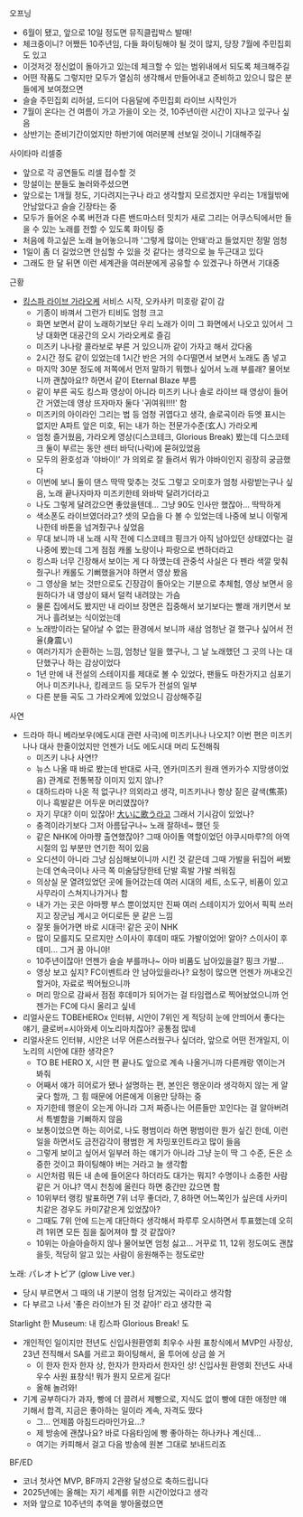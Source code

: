 오프닝
- 6월이 됐고, 앞으로 10일 정도면 뮤직클립박스 발매!
- 체크중이니? 어쨌든 10주년임, 다들 화이팅해야 될 것이 많지, 당장 7월에 주민집회도 있고
- 이것저것 정신없이 돌아가고 있는데 체크할 수 있는 범위내에서 되도록 체크해주길
- 어떤 작품도 그렇지만 모두가 열심히 생각해서 만들어내고 준비하고 있으니 많은 분들에게 보여졌으면
- 슬슬 주민집회 리허설, 드디어 다음달에 주민집회 라이브 시작인가
- 7월이 온다는 건 여름이 가고 가을이 오는 것, 10주년이란 시간이 지나고 있구나 싶음
- 상반기는 준비기간이었지만 하반기에 여러분께 선보일 것이니 기대해주길

사이타마 리셀중
- 앞으로 각 공연들도 리셀 접수할 것
- 망설이는 분들도 놀러와주셨으면
- 앞으로는 1개월 정도, 기다려지는구나 라고 생각할지 모르겠지만 우리는 1개월밖에 안남았다고 슬슬 긴장타는 중
- 모두가 들어온 수록 버전과 다른 밴드마스터 밋치가 새로 그리는 어쿠스틱에서만 들을 수 있는 노래를 전할 수 있도록 화이팅 중
- 처음에 하고싶은 노래 늘어놓으니까 '그렇게 많이는 안돼'라고 들었지만 정말 엄청 
- 1일이 좀 더 길었으면 안심할 수 있을 것 같다는 생각으로 늘 두근대고 있다
- 그래도 한 달 뒤면 이런 세계관을 여러분에게 공유할 수 있겠구나 하면서 기대중

근황
- [킹스파 라이브 가라오케](https://kingsuperlive.jp/news/20250418.html) 서비스 시작, 오카사키 미호랑 같이 감
  - 기종이 바껴서 그런가 티비도 엄청 크고 
  - 화면 보면서 같이 노래하기보단 우리 노래가 이미 그 화면에서 나오고 있어서 그냥 대화면 대공간의 오시 가라오케로 즐김
  - 미즈키 나나랑 콜라보로 부른 거 있으니까 같이 가자고 해서 갔다옴
  - 2시간 정도 같이 있었는데 1시간 반은 거의 수다떨면서 보면서 노래도 좀 넣고
  - 마지막 30분 정도에 저쪽에서 먼저 말하기 뭐했나 싶어서 노래 부를래? 물어보니까 괜찮아요!? 하면서 같이 Eternal Blaze 부름
  - 같이 부른 곡도 킹스파 영상이 아니라 미즈키 나나 솔로 라이브 때 영상이 들어간 거였는데 영상 뜨자마자 둘다 '귀여워!!!!' 함
  - 미즈키의 아이라인 그리는 법 등 엄청 귀엽다고 생각, 솔로곡이라 듀엣 표시는 없지만 A파트 앞은 미호, 뒤는 내가 하는 전문가수준(玄人) 가라오케
  - 엄청 즐거웠음, 가라오케 영상(디스코테크, Glorious Break) 봤는데 디스코테크 둘이 부르는 동안 센터 바닥(나락)에 묻혀있었음
  - 모두의 환호성과 '야바이!' 가 의외로 잘 들려서 뭐가 야바이인지 굉장히 궁금했다
  - 이번에 보니 둘이 댄스 딱딱 맞추는 것도 그렇고 오미호가 엄청 사랑받는구나 싶음, 노래 끝나자마자 미즈키한테 와바박 달려가더라고
  - 나도 그렇게 달려갔으면 좋았을텐데... 그냥 90도 인사만 했잖아... 딱딱하게 
  - 색소폰도 라이브였더라고? 셋의 모습을 다 볼 수 있었는데 나중에 보니 이렇게 나한테 바톤을 넘겨줬구나 싶었음
  - 무대 보니까 내 노래 시작 전에 디스코테크 핑크가 아직 남아있던 상태였다는 걸 나중에 봤는데 그게 점점 캐롤 노랑이나 파랑으로 변하더라고
  - 킹스파 너무 긴장해서 보이는 게 다 하얬는데 관중석 사실은 다 펜라 색깔 맞춰줬구나! 캐롤도 기뻐했을거야 하면서 영상 봤음
  - 그 영상을 보는 것만으로도 긴장감이 돌아오는 기분으로 추체험, 영상 보면서 응원하다가 내 영상이 돼서 덜컥 내려앉는 가슴
  - 물론 집에서도 봤지만 내 라이브 장면은 집중해서 보기보다는 빨래 개키면서 보거나 흘려보는 식이었는데 
  - 노래방이라는 달아날 수 없는 환경에서 보니까 새삼 엄청난 걸 했구나 싶어서 전율(身震い)
  - 여러가지가 순환하는 느낌, 엄청난 일을 했구나, 그 날 노래했던 그 곳의 나는 대단했구나 하는 감상이었다
  - 1년 만에 내 전설의 스테이지를 제대로 볼 수 있었다, 팬들도 마찬가지고 심포기어나 미즈키나나, 킹레코드 등 모두가 전설의 일부
  - 다른 분들 곡도 그 가라오케에 있었으니 감상해주길

사연
- 드라마 하니 베라보우(에도시대 관련 사극)에 미즈키나나 나오지? 이번 편은 미즈키나나 대사 한줄이었지만 언젠가 너도 에도시대 머리 도전해줘
  - 미즈키 나나 사연!?
  - 뉴스 나올 때 바로 봤는데 반대로 사극, 엔카(미즈키 원래 엔카가수 지망생이었음) 관계로 전통복장 이미지 있지 않나?
  - 대하드라마 나온 적 없구나? 의외라고 생각, 미즈키나나 항상 짙은 갈색(焦茶)이나 흑발같은 어두운 머리였잖아? 
  - 자기 무대? 이미 있잖아! [大いに歌う라고](https://www.lisani.jp/0000127491/) 그래서 기시감이 있었나?
  - 충격이라기보다 그저 아름답구나~ 노래 잘하네~ 했던 듯
  - 같은 NHK에 아마쨩 출연했잖아? 그때 아이돌 역할이었던 야쿠시마루?의 아역 시절의 입 부분만 연기한 적이 있음
  - 오디션이 아니라 그냥 심심해보이니까 시킨 것 같은데 그때 가발을 뒤집어 써봤는데 연속극이나 사극 쪽 미술담당한테 단발 흑발 가발 씌워짐
  - 의상실 문 열려있었던 곳에 들어갔는데 여러 시대의 세트, 소도구, 비품이 있고 사무라이 스쳐지나가거나 함
  - 내가 가는 곳은 아마쨩 부스 뿐이었지만 진짜 여러 스테이지가 있어서 픽픽 쓰러지고 장군님 계시고 어디로든 문 같은 느낌
  - 잘못 들어가면 바로 시대극! 같은 곳이 NHK
  - 많이 모를지도 모르지만 스이사이 후데미 때도 가발이었어! 알아? 스이사이 후데미... 그거 꿈 아니야! 
  - 10주년이잖아! 언젠가 슬슬 부를까나~ 아마 비품도 남아있을걸? 핑크 가발...
  - 영상 보고 싶지? FC이벤트라 안 남아있을라나? 요청이 많으면 언젠가 꺼내오긴 할거야, 자료로 찍어뒀으니까 
  - 머리 망으로 감싸서 점점 후데미가 되어가는 걸 타임랩스로 찍어놨었으니까 언젠가는 FC에 다시 올리고 싶네
- 리얼사운드 TOBEHEROx 인터뷰, 시안이 7위인 게 적당히 눈에 안띄어서 좋다는 얘기, 클로버=시아와세 이노리마치잖아? 공통점 많네
- 리얼사운드 인터뷰, 시안은 너무 어른스러웠구나 싶더라, 앞으로 어떤 전개일지, 이노리의 시안에 대한 생각은?
  - TO BE HERO X, 시안 편 끝나도 앞으로 계속 나올거니까 다른캐랑 엮이는거 봐줘
  - 어째서 얘가 히어로가 됐나 설명하는 편, 본인은 행운이라 생각하지 않는 게 얄궂다 할까, 그 힘 때문에 어른에게 이용만 당하는 중
  - 자기한테 행운이 오는게 아니라 그저 짜증나는 어른들만 꼬인다는 걸 알아버려서 특별함을 기뻐하지 않음
  - 보통이었으면 하는 히어로, 나도 평범이라 하면 평범이란 뭔가 싶긴 한데, 이런 일을 하면서도 금전감각이 평범한 게 차밍포인트라고 많이 들음
  - 그렇게 보이고 싶어서 일부러 하는 얘기가 아니라 그냥 눈이 딱 그 수준, 돈은 소중한 것이고 화이팅해야 버는 거라고 늘 생각함
  - 시안처럼 뭐든 내 손에 들어온다 하더라도 대가는 뭐지? 수명이나 소중한 사람 같은 거 아냐? 역시 천칭에 올린다 하면 중간만 갔으면 함
  - 10위부터 랭킹 발표하면 7위 너무 좋더라, 7, 8하면 어느쪽인가 싶은데 사카미치같은 경우도 카미7같은게 있었잖아?
  - 그때도 7위 안에 드는게 대단하다 생각해서 파루루 오시하면서 투표했는데 오히려 1위면 모든 짐을 짊어져야 할 것 같잖아?
  - 10위는 아슬아슬하지 않나 물어보면 엄청 싫고... 거꾸로 11, 12위 정도여도 괜찮을듯, 적당히 알고 있는 사람이 응원해주는 정도로만

노래: パレオトピア (glow Live ver.)
- 당시 부르면서 그 때의 내 기분이 엄청 담겨있는 곡이라고 생각함
- 다 부르고 나서 '좋은 라이브가 된 것 같아!' 라고 생각한 곡

Starlight 한 Museum: 내 킹스파 Glorious Break! 도 
- 개인적인 일이지만 전년도 신입사원환영회 최우수 사원 표창식에서 MVP인 사장상, 23년 전직해서 SA를 거르고 화이팅해서, 올 투어에 상금 쓸 거
  - 이 한자 한자 한자 상, 한자가 한자라서 한자인 상! 신입사원 환영회 전년도 사내 우수 사원 표창식! 뭐가 뭔지 모르게 길다!
  - 올해 놀려와!
- 기계 공부하다가 과자, 빵에 더 끌려서 제빵으로, 지식도 없이 빵에 대한 애정만 얘기해서 합격, 지금은 좋아하는 일이라 계속, 자격도 땄다
  - 그... 언제쯤 아침드라마인가요...?
  - 제 방송에 괜찮나요? 바로 다음타임에 빵 좋아하는 하나카나 계신데...
  - 여기는 카피해서 걸고 다음 방송에 원본 그대로 보내드리죠

BF/ED
- 코너 첫사연 MVP, BF까지 2관왕 달성으로 축하드립니다
- 2025년에는 올해는 자기 세계를 위한 시간이었다고 생각
- 저와 앞으로 10주년의 추억을 쌓아올렸으면